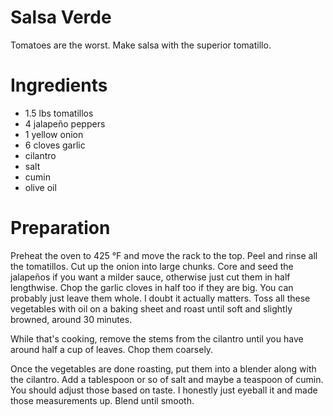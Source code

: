 # Salsa Verde

Tomatoes are the worst.  Make salsa with the superior tomatillo.

# Ingredients

 * 1.5 lbs tomatillos
 * 4 jalapeño peppers
 * 1 yellow onion
 * 6 cloves garlic
 * cilantro
 * salt
 * cumin
 * olive oil

# Preparation

Preheat the oven to 425 &deg;F and move the rack to the top.  Peel and rinse
all the tomatillos.  Cut up the onion into large chunks.  Core and seed the
jalapeños if you want a milder sauce, otherwise just cut them in half
lengthwise.  Chop the garlic cloves in half too if they are big.  You can
probably just leave them whole.  I doubt it actually matters.  Toss all
these vegetables with oil on a baking sheet and roast until soft and
slightly browned, around 30 minutes.

While that's cooking, remove the stems from the cilantro until you have
around half a cup of leaves.  Chop them coarsely.

Once the vegetables are done roasting, put them into a blender along with
the cilantro.  Add a tablespoon or so of salt and maybe a teaspoon of
cumin.  You should adjust those based on taste.  I honestly just eyeball it
and made those measurements up.  Blend until smooth.
